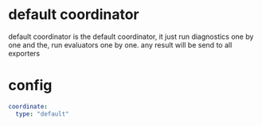 # default coordinator

default coordinator is the default coordinator, it just run diagnostics one by one and the, run evaluators one by one.
any result will be send to all exporters

# config
```yaml
coordinate:
  type: "default"
```